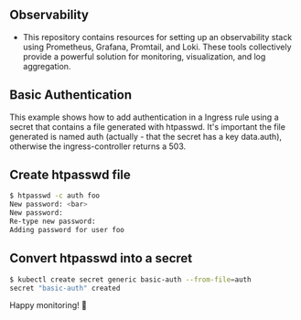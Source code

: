 ## Observability

-   This repository contains resources for setting up an observability stack using Prometheus, Grafana, Promtail, and Loki. These tools collectively provide a powerful solution for monitoring, visualization, and log aggregation.

## Basic Authentication
This example shows how to add authentication in a Ingress rule using a secret that contains a file generated with htpasswd. It's important the file generated is named auth (actually - that the secret has a key data.auth), otherwise the ingress-controller returns a 503.

## Create htpasswd file
```bash
$ htpasswd -c auth foo
New password: <bar>
New password:
Re-type new password:
Adding password for user foo
```

## Convert htpasswd into a secret
```bash
$ kubectl create secret generic basic-auth --from-file=auth
secret "basic-auth" created
```

Happy monitoring! 🚀